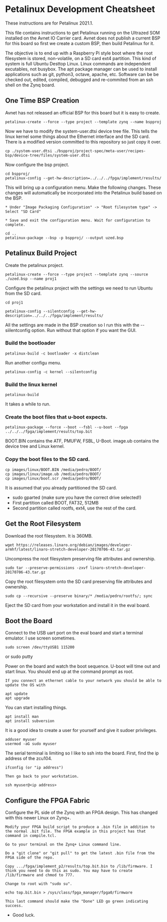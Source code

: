 # Petalinux Development Cheatsheet
These instructions are for Petalinux 2021.1.

This file contains instructions to get Petalinux running on the Ultrazed SOM installed on the Avnet IO Carrier card. Avnet does not publish a current BSP for this board so first we create a custom BSP, then build Petalinux for it.

The objective is to end up with a Raspberry Pi style boot where the root filesystem is stored, non-volatile, on a SD card ext4 partition.  This kind of system is full Ubuntu Desttop Linux. Linux commands are independent excutables, not busybox. The apt package manager can be used to install applications such as git, python3, octave, apache, etc.  Software can be be checked out, edited, compiled, debugged and re-commited from an ssh shell on the Zynq board.

## One Time BSP Creation
Avnet has not released an official BSP for this board but it is easy to create.

    petalinux-create --force --type project --template zynq --name bspproj

Now we have to modify the system-user.dtsi device tree file. This tells the linux kernel some things about the Ethernet interface and the SD card. There is a modified version committed to this repository so just copy it over.

    cp ./system-user.dtsi ./bspproj/project-spec/meta-user/recipes-bsp/device-tree/files/system-user.dtsi

Now configure the bsp project.

    cd bspproj/
    petalinux-config --get-hw-description=../../../fpga/implement/results/

This will bring up a configuration menu.  Make the following changes. These changes will automatically be incorporated into the Petalinux build based on the BSP.

    * Under "Image Packaging Configuration" -> "Root filesystem type" -> Select "SD Card"

    * Save and exit the configuration menu. Wait for configuration to complete.

    cd ..
    petalinux-package --bsp -p bspproj/ --output uzed.bsp

## Petalinux Build Project

Create the petalinux project. 

    petalinux-create --force --type project --template zynq --source ./uzed.bsp --name proj1

Configure the petalinux project with the settings we need to run Ubuntu from the SD card.

    cd proj1

    petalinux-config --silentconfig --get-hw-description=../../../fpga/implement/results/

All the settings are made in the BSP creation so I run this with the --siilentconfig option. Run without that option if you want the GUI.

### Build the bootloader

    petalinux-build -c bootloader -x distclean

Run another configu menu.

    petalinux-config -c kernel --silentconfig

### Build the linux kernel

    petalinux-build

It takes a while to run.

### Create the boot files that u-boot expects.

    petalinux-package --force --boot --fsbl --u-boot --fpga ../../../fpga/implement/results/top.bit

BOOT.BIN contains the ATF, PMUFW, FSBL, U-Boot.
image.ub contains the device tree and Linux kernel.

### Copy the boot files to the SD card.

    cp images/linux/BOOT.BIN /media/pedro/BOOT/
    cp images/linux/image.ub /media/pedro/BOOT/
    cp images/linux/boot.scr /media/pedro/BOOT/

It is assumed that you already partitioned the SD card.
- sudo gparted  (make sure you have the correct drive selected!)
- First partition called BOOT, FAT32, 512MB
- Second partition called rootfs, ext4, use the rest of the card.

## Get the Root Filesystem

Download the root filesystem. It is 360MB.

    wget https://releases.linaro.org/debian/images/developer-armhf/latest/linaro-stretch-developer-20170706-43.tar.gz

Uncompress the root filesystem preserving file attributes and ownership.

    sudo tar --preserve-permissions -zxvf linaro-stretch-developer-20170706-43.tar.gz

Copy the root filesystem onto the SD card preserving file attributes and ownership.

    sudo cp --recursive --preserve binary/* /media/pedro/rootfs/; sync

Eject the SD card from your workstation and install it in the eval board.

## Boot the Board

Connect to the USB uart port on the eval board and start a terminal emulator. I use screen sometimes.

    sudo screen /dev/ttyUSB1 115200
or
    sudo putty

Power on the board and watch the boot sequence. U-boot will time out and start linux. You should end up at the command prompt as root.

    If you connect an ethernet cable to your network you should be able to update the OS with

    apt update
    apt upgrade

You can start installing things.

    apt install man
    apt install subversion

It is a good idea to create a user for yourself and give it sudoer privileges.

    adduser myuser
    usermod -aG sudo myuser

The serial  terminal is limiting so I like to ssh into the board. First, find the ip address of the zcu104.

    ifconfig (or "ip address")

    Then go back to your workstation.

    ssh myuser@<ip address>

## Configure the FPGA Fabric

Configure the PL side of the Zynq with an FPGA design. This has changed with this newer Linux on Zynq+.

    Modify your FPGA build script to produce a .bin file in addition to the normal .bit file. The FPGA example in this project has that command in compile.tcl.

    Go to your terminal on the Zynq+ Linux command line.

    Do a "git clone" or "git pull" to get the latest .bin file from the FPGA side of the repo.

    Copy .../fpga/implement_p2/results/top.bit.bin to /lib/firmware. I think you need to do this as sudo. You may have to create /lib/firmware and chmod to 777.

    Change to root with "sudo su".

    echo top.bit.bin > /sys/class/fpga_manager/fpga0/firmware

    This last command should make the "Done" LED go green indicating success.

- Good luck.

